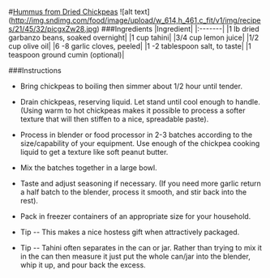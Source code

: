 #[Hummus from Dried Chickpeas](http://www.food.com/recipe/hummus-from-dried-chickpeas-214532)
![alt text]
(http://img.sndimg.com/food/image/upload/w_614,h_461,c_fit/v1/img/recipes/21/45/32/picgxZw28.jpg)
###Ingredients
|Ingredient|
|:-------|
|1  lb  dried garbanzo beans, soaked overnight|
|1  cup  tahini|
|3/4 cup  lemon juice|
|1/2 cup  olive oil|
|6 -8    garlic cloves, peeled|
|1 -2  tablespoon  salt, to taste|
|1  teaspoon  ground cumin (optional)|

###Instructions

* Bring chickpeas to boiling then simmer about 1/2 hour until tender. 

* Drain chickpeas, reserving liquid. Let stand until cool enough to handle. (Using warm to hot chickpeas makes it possible to process a softer  texture that will then stiffen to a nice, spreadable paste).

* Process in blender or food processor in 2-3 batches according to the size/capability of your equipment. Use enough of the chickpea cooking liquid to get a texture like soft peanut butter.

* Mix the batches together in a large bowl. 

* Taste and adjust seasoning if necessary. (If you need more garlic return a half batch to the blender, process it smooth, and stir back into the rest).

* Pack in freezer containers of an appropriate size for your household.

* Tip -- This makes a nice hostess gift when attractively packaged.

* Tip -- Tahini often separates in the can or jar. Rather than trying to mix it in the can then measure it just put the whole can/jar into the blender, whip it up, and pour back the excess.